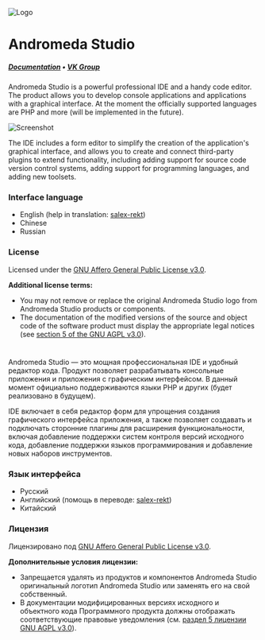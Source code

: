 ![Logo](https://github.com/oneLab-Projects/Andromeda-Studio/blob/dev/logo/background1916x1080.png)

# Andromeda Studio
##### [Documentation](https://onelab.gitbook.io/andromeda-studio) • [VK Group](https://vk.com/onelab)

Andromeda Studio is a powerful professional IDE and a handy code editor. The product allows you to develop console applications and applications with a graphical interface. At the moment the officially supported languages are PHP and more (will be implemented in the future).

![Screenshot](https://pp.userapi.com/c846122/v846122218/6dde2/bv2gAOtgP-M.jpg)

The IDE includes a form editor to simplify the creation of the application's graphical interface, and allows you to create and connect third-party plugins to extend functionality, including adding support for source code version control systems, adding support for programming languages, and adding new toolsets.

### Interface language

* English \(help in translation: [salex-rekt](https://github.com/salex-rekt)\)
* Chinese
* Russian

### License

Licensed under the [GNU Affero General Public License v3.0](https://github.com/oneLab-Projects/Andromeda-Studio/blob/dev/LICENSE).

**Additional license terms:**

* You may not remove or replace the original Andromeda Studio logo from Andromeda Studio products or components.
* The documentation of the modified versions of the source and object code of the software product must display the appropriate legal notices \(see [section 5 of the GNU AGPL v3.0](https://github.com/oneLab-Projects/Andromeda-Studio/blob/fada0852d0a5c5b19055ac841a226a4251445ebb/LICENSE#L196)\).

#
Andromeda Studio — это мощная профессиональная IDE и удобный редактор кода. Продукт позволяет разрабатывать консольные приложения и приложения с графическим интерфейсом. В данный момент официально поддерживаются языки PHP и других (будет реализовано в будущем).

IDE включает в себя редактор форм для упрощения создания графического интерфейса приложения, а также позволяет создавать и подключать сторонние плагины для расширения функциональности, включая добавление поддержки систем контроля версий исходного кода, добавление поддержки языков программирования и добавление новых наборов инструментов.

### Язык интерфейса

* Русский
* Английский \(помощь в переводе: [salex-rekt](https://github.com/salex-rekt)\)
* Китайский

### Лицензия

Лицензировано под [GNU Affero General Public License v3.0](https://github.com/oneLab-Projects/Andromeda-Studio/blob/dev/LICENSE).

**Дополнительные условия лицензии:**

* Запрещается удалять из продуктов и компонентов Andromeda Studio оригинальный логотип Andromeda Studio или заменять его на свой собственный.
* В документации модифицированных версиях исходного и объектного кода Программного продукта должны отображать соответствующие правовые уведомления \(см. [раздел 5 лицензии GNU AGPL v3.0](https://github.com/oneLab-Projects/Andromeda-Studio/blob/fada0852d0a5c5b19055ac841a226a4251445ebb/LICENSE#L196)\).
